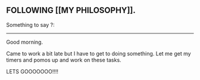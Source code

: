 ## FOLLOWING [[MY PHILOSOPHY]]. 

Something to say ?:

---
Good morning. 

Came to work a bit late but I have to get to doing something. Let me get my timers and pomos up and work on these tasks. 

LETS GOOOOOOO!!!!











 